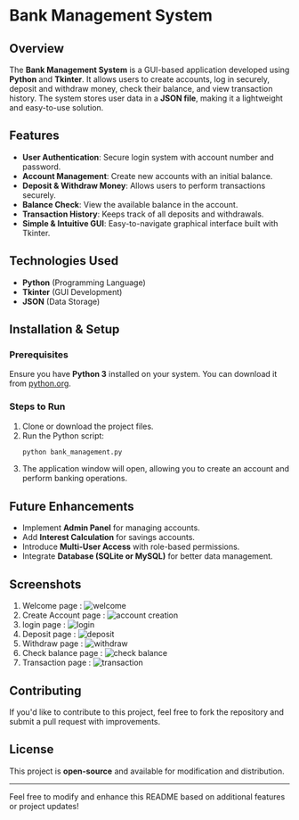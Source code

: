 # Bank Management System

## Overview
The **Bank Management System** is a GUI-based application developed using **Python** and **Tkinter**. It allows users to create accounts, log in securely, deposit and withdraw money, check their balance, and view transaction history. The system stores user data in a **JSON file**, making it a lightweight and easy-to-use solution.

## Features
- **User Authentication**: Secure login system with account number and password.
- **Account Management**: Create new accounts with an initial balance.
- **Deposit & Withdraw Money**: Allows users to perform transactions securely.
- **Balance Check**: View the available balance in the account.
- **Transaction History**: Keeps track of all deposits and withdrawals.
- **Simple & Intuitive GUI**: Easy-to-navigate graphical interface built with Tkinter.

## Technologies Used
- **Python** (Programming Language)
- **Tkinter** (GUI Development)
- **JSON** (Data Storage)

## Installation & Setup
### Prerequisites
Ensure you have **Python 3** installed on your system. You can download it from [python.org](https://www.python.org/downloads/).

### Steps to Run
1. Clone or download the project files.
2. Run the Python script:
   ```bash
   python bank_management.py
   ```
3. The application window will open, allowing you to create an account and perform banking operations.

## Future Enhancements
- Implement **Admin Panel** for managing accounts.
- Add **Interest Calculation** for savings accounts.
- Introduce **Multi-User Access** with role-based permissions.
- Integrate **Database (SQLite or MySQL)** for better data management.

## Screenshots
1. Welcome page :
   ![welcome](https://github.com/user-attachments/assets/82c2a784-8d73-4ba1-916d-7c1759f0b62c)
2. Create Account page :
   ![account creation](https://github.com/user-attachments/assets/535a1fc1-ef9d-49a0-b04a-2dc4cc13e4ce)
3. login page :
   ![login](https://github.com/user-attachments/assets/443fdbcc-6f10-44a4-8ef5-d0b8ca66420d)
4. Deposit page :
   ![deposit](https://github.com/user-attachments/assets/c8da6c46-13fc-4f75-b509-3e9cd7674391)
5. Withdraw page :
   ![withdraw](https://github.com/user-attachments/assets/2a21a991-ccee-4056-a35b-077b4df1d41b)
6. Check balance page :
   ![check balance](https://github.com/user-attachments/assets/9b045517-f77f-44dd-8c7e-b2a34b07ccee)
7. Transaction page :
   ![transaction](https://github.com/user-attachments/assets/72c0f4d3-7a13-420b-87f5-55492ea5d3cf)
   

## Contributing
If you'd like to contribute to this project, feel free to fork the repository and submit a pull request with improvements.

## License
This project is **open-source** and available for modification and distribution.

---

Feel free to modify and enhance this README based on additional features or project updates!


